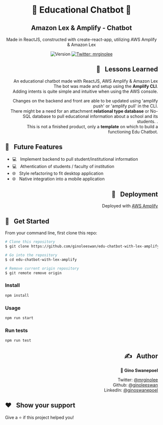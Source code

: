 <h1 align="center">💬 Educational Chatbot 💬</h1>
<h2 align="center"> Amazon Lex & Amplify - Chatbot</h2>

<p align="center"> Made in ReactJS, constructed with create-react-app, utilizing AWS Amplify & Amazon Lex </p>
<p align="center">
  <img alt="Version" src="https://img.shields.io/badge/version-0.1.0-blue.svg?cacheSeconds=2592000" />
  <a href="https://twitter.com/mrginolee" target="_blank">
    <img alt="Twitter: mrginolee" src="https://img.shields.io/twitter/follow/mrginolee.svg?style=social" />
  </a>
</p>

<!-- <h2 align="center">🥿  <a href="https://ginoleeswan.github.io/dotslash-frontend-test/">See Live</a> 🥿 </h2> -->

<!-- <p align="center">
  <a href="https://ginoleeswan.github.io/dotslash-frontend-test/">
    <img src="./src/images/reway-screenshot.png" style="background: none;"  alt="screenshot" />
  </a>
</p> -->

<h2 align="right">📖 &nbsp; Lessons Learned</h2>

<div align="right">

&nbsp; An educational chatbot made with ReactJS, AWS Amplify & Amazon Lex\
&nbsp; The bot was made and setup using the **Amplify CLI**.\
&nbsp; Adding intents is quite simple and intuitive when using the AWS console.

&nbsp; Changes on the backend and front are able to be updated using 'amplify push' or 'amplify pull' in the CLI.\
&nbsp; There might be a need for an attachment **relational type database** or No-SQL database to pull educational information about a school and its students. .\
&nbsp; This is not a finished product, only a **template** on which to build a functioning Edu Chatbot.

</div>

## 🔮 &nbsp; Future Features

- 💻 &nbsp; Implement backend to pull student/institutional information
- 💻 &nbsp; Athentication of students / faculty of institution
- 🌐 &nbsp; Style refactoring to fit desktop application
- 🌐 &nbsp; Native integration into a mobile application

<h2 align="right">🚀 &nbsp; Deployment</h2>
<div align="right">

Deployed with [AWS Amplify](https://ginoleeswan.github.io/dotslash-frontend-test/)

</div>

## 🔨 &nbsp; Get Started

From your command line, first clone this repo:

```sh
# Clone this repository
$ git clone https://github.com/ginoleeswan/edu-chatbot-with-lex-amplify/

# Go into the repository
$ cd edu-chatbot-with-lex-amplify

# Remove current origin repository
$ git remote remove origin
```

### Install

```sh
npm install
```

### Usage

```sh
npm run start
```

### Run tests

```sh
npm run test
```

<div align="right">

## ✍️ &nbsp; Author

👤 **Gino Swanepoel**

&nbsp; Twitter: [@mrginolee](https://twitter.com/mrginolee)\
 &nbsp; Github: [@ginoleeswan](https://github.com/ginoleeswan)\
 &nbsp; LinkedIn: [@ginoswanepoel](https://linkedin.com/in/ginoswanepoel)

</div>

## ❤️ &nbsp; Show your support

Give a ⭐️ if this project helped you!
